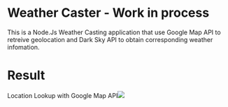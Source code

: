 # Weather Caster -  Work in process
This is a Node.Js Weather Casting application that use Google Map API to retreive geolocation and Dark Sky API to obtain corresponding weather infomation.

# Result
Location Lookup with Google Map API<img src="/screenshot/google_loc.png"> 
